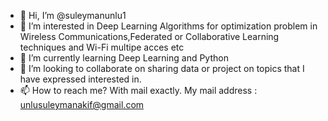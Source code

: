 - 👋 Hi, I’m @suleymanunlu1
- 👀 I’m interested in Deep Learning Algorithms for optimization problem in Wireless Communications,Federated or Collaborative Learning techniques and Wi-Fi multipe acces etc
- 🌱 I’m currently learning Deep Learning and Python
- 💞️ I’m looking to collaborate on sharing data or project on topics that I have expressed interested in.
- 📫 How to reach me? With mail exactly. My mail address : unlusuleymanakif@gmail.com

<!---
suleymanunlu1/suleymanunlu1 is a ✨ special ✨ repository because its `README.md` (this file) appears on your GitHub profile.
You can click the Preview link to take a look at your changes.
--->

